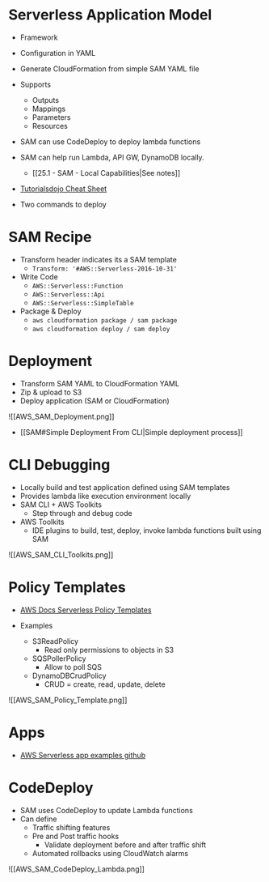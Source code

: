 # Serverless Application Model

- Framework
- Configuration in YAML
- Generate CloudFormation from simple SAM YAML file
- Supports
	- Outputs
	- Mappings
	- Parameters
	- Resources
- SAM can use CodeDeploy to deploy lambda functions
- SAM can help run Lambda, API GW, DynamoDB locally.
	- [[25.1 - SAM - Local Capabilities|See notes]]

- [Tutorialsdojo Cheat Sheet]([https://tutorialsdojo.com/aws-serverless-application-model-sam/](https://tutorialsdojo.com/aws-serverless-application-model-sam/?src=udemy))

- Two commands to deploy

# SAM Recipe

- Transform header indicates its a SAM template
	- `Transform: '#AWS::Serverless-2016-10-31'`
- Write Code
	- `AWS::Serverless::Function`
	- `AWS::Serverless::Api`
	- `AWS::Serverless::SimpleTable`
- Package & Deploy
	- `aws cloudformation package / sam package`
	- `aws cloudformation deploy / sam deploy`

# Deployment

- Transform SAM YAML to CloudFormation YAML
- Zip & upload to S3
- Deploy application (SAM or CloudFormation)

![[AWS_SAM_Deployment.png]]

- [[SAM#Simple Deployment From CLI|Simple deployment process]]

# CLI Debugging

- Locally build and test application defined using SAM templates
- Provides lambda like execution environment locally
- SAM CLI + AWS Toolkits
	- Step through and debug code
- AWS Toolkits
	- IDE plugins to build, test, deploy, invoke lambda functions built using SAM

![[AWS_SAM_CLI_Toolkits.png]]

# Policy Templates

- [AWS Docs Serverless Policy Templates](https://docs.aws.amazon.com/serverless-application-model/latest/developerguide/serverless-policy-templates.html)

- Examples
	- S3ReadPolicy
		- Read only permissions to objects in S3
	- SQSPollerPolicy
		- Allow to poll SQS
	- DynamoDBCrudPolicy
		- CRUD = create, read, update, delete

![[AWS_SAM_Policy_Template.png]]

# Apps

- [AWS Serverless app examples github](https://github.com/amazon-archives/serverless-app-examples)

# CodeDeploy

- SAM uses CodeDeploy to update Lambda functions
- Can define
	- Traffic shifting features
	- Pre and Post traffic hooks
		- Validate deployment before and after traffic shift
	- Automated rollbacks using CloudWatch alarms

![[AWS_SAM_CodeDeploy_Lambda.png]]
